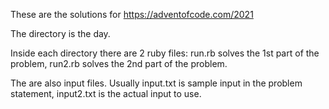 These are the solutions for https://adventofcode.com/2021

The directory is the day.  

Inside each directory there are 2 ruby files: run.rb solves the 1st part of the problem, run2.rb solves the 2nd part of the problem. 

The are also input files. Usually input.txt is sample input in the problem statement, input2.txt is the actual input to use. 
